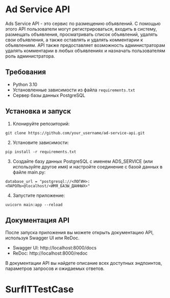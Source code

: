 # Ad Service API

Ads Service API - это сервис по размещению объявлений. С помощью этого API пользователи могут регистрироваться, входить в систему, размещать объявления, просматривать список объявлений, удалять свои объявления, а также оставлять и удалять комментарии к объявлениям. API также предоставляет возможность администраторам удалять комментарии в любых объявлениях и назначать пользователям роль администратора.

## Требования

- Python 3.10
- Установленные зависимости из файла `requirements.txt`
- Сервер базы данных PostgreSQL

## Установка и запуск

1. Клонируйте репозиторий:

```shell
git clone https://github.com/your_username/ad-service-api.git
```

2. Установите зависимости:

```shell
pip install -r requirements.txt
```

3. Создайте базу данных PostgreSQL с именем ADS_SERVICE (или используйте другое имя) и настройте соединение с базой данных в файле main.py:

```shell
database_url = "postgresql://<ЛОГИН>:<ПАРОЛЬ>@localhost/<ИМЯ_БАЗЫ_ДАННЫХ>"
```

4. Запустите приложение:
```shell
uvicorn main:app --reload
```
## Документация API

После запуска приложения вы можете открыть документацию API, используя Swagger UI или ReDoc.

* Swagger UI: http://localhost:8000/docs
* ReDoc: http://localhost:8000/redoc

В документации API вы найдете описание всех доступных эндпоинтов, параметров запросов и ожидаемых ответов.

# SurfITTestCase
